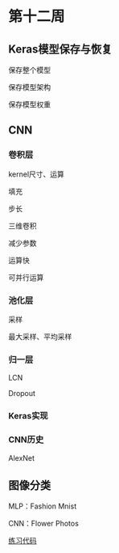 # 第十二周

## Keras模型保存与恢复
保存整个模型

保存模型架构

保存模型权重

## CNN
### 卷积层
kernel尺寸、运算

填充

步长

三维卷积

减少参数

运算快

可并行运算
### 池化层
采样

最大采样、平均采样
### 归一层
LCN

Dropout

### Keras实现
### CNN历史
AlexNet
## 图像分类
MLP：Fashion Mnist

CNN：Flower Photos

[练习代码]()
